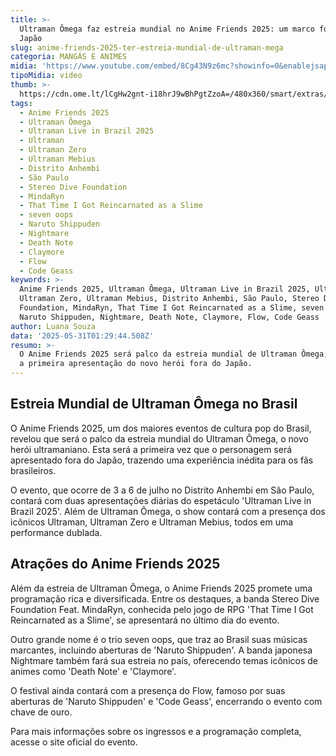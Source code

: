 ```yaml
---
title: >-
  Ultraman Ômega faz estreia mundial no Anime Friends 2025: um marco fora do
  Japão
slug: anime-friends-2025-ter-estreia-mundial-de-ultraman-mega
categoria: MANGÁS E ANIMES
midia: 'https://www.youtube.com/embed/8Cg43N9z6mc?showinfo=0&enablejsapi=1'
tipoMidia: video
thumb: >-
  https://cdn.ome.lt/lCgHw2gnt-i18hrJ9wBhPgtZzoA=/480x360/smart/extras/conteudos/sem_titulo30.png
tags:
  - Anime Friends 2025
  - Ultraman Ômega
  - Ultraman Live in Brazil 2025
  - Ultraman
  - Ultraman Zero
  - Ultraman Mebius
  - Distrito Anhembi
  - São Paulo
  - Stereo Dive Foundation
  - MindaRyn
  - That Time I Got Reincarnated as a Slime
  - seven oops
  - Naruto Shippuden
  - Nightmare
  - Death Note
  - Claymore
  - Flow
  - Code Geass
keywords: >-
  Anime Friends 2025, Ultraman Ômega, Ultraman Live in Brazil 2025, Ultraman,
  Ultraman Zero, Ultraman Mebius, Distrito Anhembi, São Paulo, Stereo Dive
  Foundation, MindaRyn, That Time I Got Reincarnated as a Slime, seven oops,
  Naruto Shippuden, Nightmare, Death Note, Claymore, Flow, Code Geass
author: Luana Souza
data: '2025-05-31T01:29:44.508Z'
resumo: >-
  O Anime Friends 2025 será palco da estreia mundial de Ultraman Ômega, marcando
  a primeira apresentação do novo herói fora do Japão.
---
```


## Estreia Mundial de Ultraman Ômega no Brasil

O Anime Friends 2025, um dos maiores eventos de cultura pop do Brasil, revelou que será o palco da estreia mundial do Ultraman Ômega, o novo herói ultramaniano. Esta será a primeira vez que o personagem será apresentado fora do Japão, trazendo uma experiência inédita para os fãs brasileiros.

O evento, que ocorre de 3 a 6 de julho no Distrito Anhembi em São Paulo, contará com duas apresentações diárias do espetáculo 'Ultraman Live in Brazil 2025'. Além de Ultraman Ômega, o show contará com a presença dos icônicos Ultraman, Ultraman Zero e Ultraman Mebius, todos em uma performance dublada.

## Atrações do Anime Friends 2025

Além da estreia de Ultraman Ômega, o Anime Friends 2025 promete uma programação rica e diversificada. Entre os destaques, a banda Stereo Dive Foundation Feat. MindaRyn, conhecida pelo jogo de RPG 'That Time I Got Reincarnated as a Slime', se apresentará no último dia do evento.

Outro grande nome é o trio seven oops, que traz ao Brasil suas músicas marcantes, incluindo aberturas de 'Naruto Shippuden'. A banda japonesa Nightmare também fará sua estreia no país, oferecendo temas icônicos de animes como 'Death Note' e 'Claymore'.

O festival ainda contará com a presença do Flow, famoso por suas aberturas de 'Naruto Shippuden' e 'Code Geass', encerrando o evento com chave de ouro.

Para mais informações sobre os ingressos e a programação completa, acesse o site oficial do evento.
